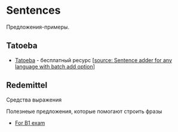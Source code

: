 # Sentences

Предложения-примеры.

## Tatoeba

- [Tatoeba](https://tatoeba.org/en/downloads) - бесплатный ресурс [[source: Sentence adder for any language with batch add option](https://ankiweb.net/shared/info/1682655437)]

## Redemittel

Средства выражения

Полезнеые предложения, которые помогают строить фразы

- [For B1 exam](./redemittel/001-for-b1-exam/)
